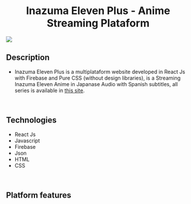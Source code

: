 <div align="center">
<h1 align="center">Inazuma Eleven Plus - Anime Streaming Plataform</h1>
</div>

<img src="https://sebaburst.netlify.app/assets/inazuma.jpg">

## Description

- Inazuma Eleven Plus is a multiplataform website developed in React Js with Firebase and Pure CSS (without design libraries), is a Streaming Inazuma Eleven Anime in Japanase Audio with Spanish subtitles, all series is available in <a href="https://inazumaplus.netlify.app">this site</a>.
</br>


## Technologies
- React Js
- Javascript
- Firebase
- Json
- HTML
- CSS
</br>

## Platform features

